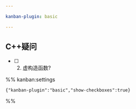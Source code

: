 ```yaml
---

kanban-plugin: basic

---
```


## C++疑问

- [ ] 2. 虚构造函数?




%% kanban:settings
```
{"kanban-plugin":"basic","show-checkboxes":true}
```
%%